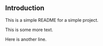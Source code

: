 ## Introduction

This is a simple README for a simple project.

This is some more text.

Here is another line.
